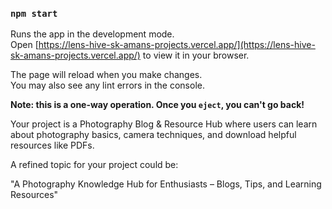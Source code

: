 ### `npm start`

Runs the app in the development mode.\
Open [https://lens-hive-sk-amans-projects.vercel.app/](https://lens-hive-sk-amans-projects.vercel.app/) to view it in your browser.

The page will reload when you make changes.\
You may also see any lint errors in the console.


**Note: this is a one-way operation. Once you `eject`, you can't go back!**

Your project is a Photography Blog & Resource Hub where users can learn about photography basics, camera techniques, and download helpful resources like PDFs.

A refined topic for your project could be:

"A Photography Knowledge Hub for Enthusiasts – Blogs, Tips, and Learning Resources"
